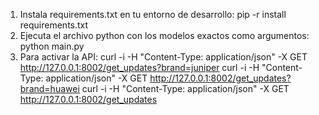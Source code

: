 1. Instala requirements.txt en tu entorno de desarrollo: 
    pip -r install requirements.txt
2. Ejecuta el archivo python con los modelos exactos como argumentos: 
    python main.py
3. Para activar la API:
    curl -i -H "Content-Type: application/json" -X GET http://127.0.0.1:8002/get_updates?brand=juniper
    curl -i -H "Content-Type: application/json" -X GET http://127.0.0.1:8002/get_updates?brand=huawei
    curl -i -H "Content-Type: application/json" -X GET http://127.0.0.1:8002/get_updates